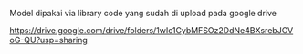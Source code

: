 Model dipakai via library code yang sudah di upload pada google drive

https://drive.google.com/drive/folders/1wIc1CybMFSOz2DdNe4BXsrebJOVoG-QU?usp=sharing
